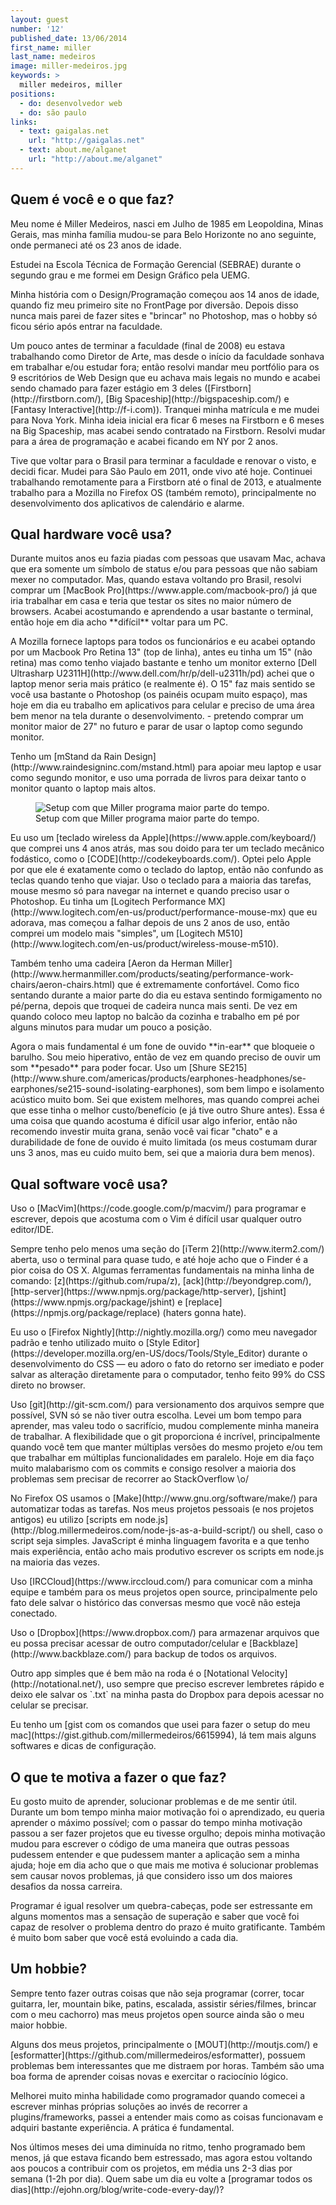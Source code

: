 ```yaml
---
layout: guest
number: '12'
published_date: 13/06/2014
first_name: miller
last_name: medeiros
image: miller-medeiros.jpg
keywords: >
  miller medeiros, miller
positions:
  - do: desenvolvedor web
  - do: são paulo
links:
  - text: gaigalas.net
    url: "http://gaigalas.net"
  - text: about.me/alganet
    url: "http://about.me/alganet"
---
```


<section class="question">
  <div class="wrapper">
    <div class="question-title-area">
      <h2 class="question-title">Quem é você e o que faz?</h2>
    </div>
    <div class="question-content-area">
      <div class="question-content text">
        <p>
          Meu nome é Miller Medeiros, nasci em Julho de 1985 em Leopoldina, Minas
          Gerais, mas minha família mudou-se para Belo Horizonte no ano seguinte,
          onde permaneci até os 23 anos de idade.
        </p>
        <p>
          Estudei na Escola Técnica de Formação Gerencial (SEBRAE) durante o
          segundo grau e me formei em Design Gráfico pela UEMG.
        </p>
        <p>
          Minha história com o Design/Programação começou aos 14 anos de idade,
          quando fiz meu primeiro site no FrontPage por diversão. Depois disso
          nunca mais parei de fazer sites e "brincar" no Photoshop, mas o hobby
          só ficou sério após entrar na faculdade.
        </p>
        <p>
          Um pouco antes de terminar a faculdade (final de 2008) eu estava
          trabalhando como Diretor de Arte, mas desde o início da faculdade
          sonhava em trabalhar e/ou estudar fora; então resolvi mandar meu
          portfólio para os 9 escritórios de Web Design que eu achava mais
          legais no mundo e acabei sendo chamado para fazer estágio em 3 deles
          ([Firstborn](http://firstborn.com/), [Big Spaceship](http://bigspaceship.com/) e
          [Fantasy Interactive](http://f-i.com)). Tranquei minha matrícula e me mudei
          para Nova York. Minha ideia inicial era ficar 6 meses na Firstborn e 6
          meses na Big Spaceship, mas acabei sendo contratado na Firstborn.
          Resolvi mudar para a área de programação e acabei ficando em NY por 2
          anos.
        </p>
        <p>
          Tive que voltar para o Brasil para terminar a faculdade e renovar o
          visto, e decidi ficar. Mudei para São Paulo em 2011, onde vivo até
          hoje. Continuei trabalhando remotamente para a Firstborn até o final
          de 2013, e atualmente trabalho para a Mozilla no Firefox OS (também
          remoto), principalmente no desenvolvimento dos aplicativos de
          calendário e alarme.
        </p>
      </div>
    </div>
  </div>
</section>

<section class="question">
  <div class="wrapper">
    <div class="question-title-area">
      <h2 class="question-title">Qual hardware você usa?</h2>
    </div>
    <div class="question-content-area">
      <div class="question-content text">
        <p>
          Durante muitos anos eu fazia piadas com pessoas que usavam Mac, achava
          que era somente um símbolo de status e/ou para pessoas que não sabiam
          mexer no computador. Mas, quando estava voltando pro Brasil, resolvi
          comprar um [MacBook Pro](https://www.apple.com/macbook-pro/) já que iria trabalhar em casa e teria que testar os sites
          no maior número de browsers. Acabei acostumando e aprendendo a usar
          bastante o terminal, então hoje em dia acho **difícil** voltar para um PC.
        </p>
        <p>
          A Mozilla fornece laptops para todos os funcionários e eu acabei optando
          por um Macbook Pro Retina 13" (top de linha), antes eu tinha um 15" (não
          retina) mas como tenho viajado bastante e tenho um monitor externo
          [Dell Ultrasharp U2311H](http://www.dell.com/hr/p/dell-u2311h/pd)
          achei que o laptop menor seria mais prático (e realmente é). O 15" faz
          mais sentido se você usa bastante o Photoshop (os painéis ocupam muito
          espaço), mas hoje em dia eu trabalho em aplicativos para celular e
          preciso de uma área bem menor na tela durante o desenvolvimento. -
          pretendo comprar um monitor maior de 27" no futuro e parar de usar o
          laptop como segundo monitor.
        </p>
        <p>
          Tenho um
          [mStand da Rain Design](http://www.raindesigninc.com/mstand.html) para apoiar meu laptop
          e usar como segundo monitor, e uso uma porrada de livros para deixar
          tanto o monitor quanto o laptop mais altos.
        </p>
        <figure class="image-fit">
          <img src="/images/content/miller-medeiros-workspace.jpg"
               alt="Setup com que Miller programa maior parte do tempo." />
          <figcaption class="caption-top">Setup com que Miller programa maior parte do tempo.</figcaption>
        </figure>
        <p>
          Eu uso um [teclado wireless da Apple](https://www.apple.com/keyboard/)
          que comprei uns 4 anos atrás, mas sou doido para ter um
          teclado mecânico fodástico, como o [CODE](http://codekeyboards.com/).
          Optei pelo Apple por
          que ele é exatamente como o teclado do laptop, então não confundo as
          teclas quando tenho que viajar. Uso o teclado para a maioria das
          tarefas, mouse mesmo só para navegar na internet e quando preciso usar o
          Photoshop. Eu tinha um
          [Logitech Performance MX](http://www.logitech.com/en-us/product/performance-mouse-mx)
          que eu adorava, mas começou a
          falhar depois de uns 2 anos de uso, então comprei um modelo mais
          "simples", um [Logitech M510](http://www.logitech.com/en-us/product/wireless-mouse-m510).
        </p>
        <p>
          Também tenho uma cadeira
          [Aeron da Herman Miller](http://www.hermanmiller.com/products/seating/performance-work-chairs/aeron-chairs.html)
          que é extremamente confortável. Como fico sentando durante a maior
          parte do dia eu estava sentindo formigamento no pé/perna, depois que
          troquei de cadeira nunca mais senti. De vez em quando coloco meu
          laptop no balcão da cozinha e trabalho em pé por alguns minutos para
          mudar um pouco a posição.
        </p>
        <p>
          Agora o mais fundamental é um fone de ouvido **in-ear** que bloqueie o
          barulho. Sou meio hiperativo, então de vez em quando preciso de ouvir
          um som **pesado** para poder focar. Uso um
          [Shure SE215](http://www.shure.com/americas/products/earphones-headphones/se-earphones/se215-sound-isolating-earphones),
          som bem limpo e isolamento acústico muito bom. Sei que existem
          melhores, mas quando comprei achei que esse tinha o melhor
          custo/benefício (e já tive outro Shure antes). Essa é uma coisa que
          quando acostuma é difícil usar algo inferior, então não recomendo
          investir muita grana, senão você vai ficar "chato" e a durabilidade de
          fone de ouvido é muito limitada (os meus costumam durar uns 3 anos,
          mas eu cuido muito bem, sei que a maioria dura bem menos).
        </p>
      </div>
    </div>
  </div>
</section>

<section class="question">
  <div class="wrapper">
    <div class="question-title-area">
      <h2 class="question-title">Qual software você usa?</h2>
    </div>
    <div class="question-content-area">
      <div class="question-content text">
        <p>
          Uso o [MacVim](https://code.google.com/p/macvim/) para programar e
          escrever, depois que acostuma com o Vim é difícil usar qualquer outro
          editor/IDE.
        </p>
        <p>
          Sempre tenho pelo menos uma seção do [iTerm 2](http://www.iterm2.com/)
          aberta, uso o terminal para quase tudo, e até hoje acho que o Finder
          é a pior coisa do OS X. Algumas ferramentas fundamentais na minha
          linha de comando: [z](https://github.com/rupa/z),
          [ack](http://beyondgrep.com/),
          [http-server](https://www.npmjs.org/package/http-server),
          [jshint](https://www.npmjs.org/package/jshint) e
          [replace](https://npmjs.org/package/replace) (haters gonna hate).
        </p>
        <p>
          Eu uso o [Firefox Nightly](http://nightly.mozilla.org/) como meu
          navegador padrão e tenho utilizado muito o
          [Style Editor](https://developer.mozilla.org/en-US/docs/Tools/Style_Editor)
          durante o desenvolvimento do CSS — eu adoro o fato do retorno ser
          imediato e poder salvar as alteração diretamente para o computador,
          tenho feito 99% do CSS direto no browser.
        </p>
        <p>
          Uso [git](http://git-scm.com/) para versionamento dos arquivos sempre
          que possível, SVN só se não tiver outra escolha. Levei um bom tempo
          para aprender, mas valeu todo o sacrifício, mudou complemente minha
          maneira de trabalhar. A flexibilidade que o git proporciona é
          incrível, principalmente quando você tem que manter múltiplas versões
          do mesmo projeto e/ou tem que trabalhar em múltiplas funcionalidades
          em paralelo.  Hoje em dia faço muito malabarismo com os commits e
          consigo resolver a maioria dos problemas sem precisar de recorrer ao
          StackOverflow \o/
        </p>
        <p>
          No Firefox OS usamos o [Make](http://www.gnu.org/software/make/)
          para automatizar todas as tarefas. Nos meus projetos pessoais (e
          nos projetos antigos) eu utilizo
          [scripts em node.js](http://blog.millermedeiros.com/node-js-as-a-build-script/) ou
          shell, caso o script seja simples. JavaScript é minha linguagem
          favorita e a que tenho mais experiência, então acho mais produtivo
          escrever os scripts em node.js na maioria das vezes.
        </p>
        <p>
          Uso [IRCCloud](https://www.irccloud.com/) para comunicar com a minha
          equipe e também para os meus projetos open source, principalmente pelo
          fato dele salvar o histórico das conversas mesmo que você não esteja
          conectado.
        </p>
        <p>
          Uso o [Dropbox](https://www.dropbox.com/) para armazenar arquivos que
          eu possa precisar acessar de outro computador/celular e
          [Backblaze](http://www.backblaze.com/) para backup de todos os
          arquivos.
        </p>
        <p>
          Outro app simples que é bem mão na roda é o
          [Notational Velocity](http://notational.net/), uso sempre que preciso escrever
          lembretes rápido e deixo ele salvar os `.txt` na minha pasta do
          Dropbox para depois acessar no celular se precisar.
        </p>
        <p>
          Eu tenho um
          [gist com os comandos que usei para fazer o setup do meu mac](https://gist.github.com/millermedeiros/6615994),
          lá tem mais alguns softwares e dicas de configuração.
        </p>
      </div>
    </div>
  </div>
</section>

<section class="question">
  <div class="wrapper">
    <div class="question-title-area">
      <h2 class="question-title">O que te motiva a fazer o que faz?</h2>
    </div>
    <div class="question-content-area">
      <div class="question-content text">
        <p>
          Eu gosto muito de aprender, solucionar problemas e de me sentir útil.
          Durante um bom tempo minha maior motivação foi o aprendizado, eu
          queria aprender o máximo possível; com o passar do tempo minha
          motivação passou a ser fazer projetos que eu tivesse orgulho; depois
          minha motivação mudou para escrever o código de uma maneira que outras
          pessoas pudessem entender e que pudessem manter a aplicação sem a
          minha ajuda; hoje em dia acho que o que mais me motiva é solucionar
          problemas sem causar novos problemas, já que considero isso um dos
          maiores desafios da nossa carreira.
        </p>
        <p>
          Programar é igual resolver um quebra-cabeças, pode ser estressante em
          alguns momentos mas a sensação de superação e saber que você foi capaz
          de resolver o problema dentro do prazo é muito gratificante. Também é
          muito bom saber que você está evoluindo a cada dia.
        </p>
      </div>
    </div>
  </div>
</section>

<section class="question">
  <div class="wrapper">
    <div class="question-title-area">
      <h2 class="question-title">Um hobbie?</h2>
    </div>
    <div class="question-content-area">
      <div class="question-content text">
        <p>
          Sempre tento fazer outras coisas que não seja programar (correr, tocar
          guitarra, ler, mountain bike, patins, escalada, assistir
          séries/filmes, brincar com o meu cachorro) mas meus projetos open
          source ainda são o meu maior hobbie.
        </p>
        <p>
          Alguns dos meus projetos, principalmente o [MOUT](http://moutjs.com/)
          e [esformatter](https://github.com/millermedeiros/esformatter),
          possuem problemas bem interessantes que me distraem por horas.
          Também são uma boa forma de aprender coisas novas e exercitar o
          raciocínio lógico.
        </p>
        <p>
          Melhorei muito minha habilidade como programador quando comecei a
          escrever minhas próprias soluções ao invés de recorrer a
          plugins/frameworks, passei a entender mais como as coisas funcionavam
          e adquiri bastante experiência. A prática é fundamental.
        </p>
        <p>
          Nos últimos meses dei uma diminuída no ritmo, tenho programado bem
          menos, já que estava ficando bem estressado, mas agora estou voltando
          aos poucos a contribuir com os projetos, em média uns 2-3 dias por
          semana (1-2h por dia). Quem sabe um dia eu volte a
          [programar todos os dias](http://ejohn.org/blog/write-code-every-day/)?
        </p>
      </div>
    </div>
  </div>
</section>
